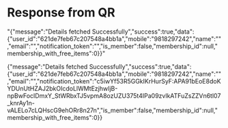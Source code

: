 
# Response from QR

"{"message":"Details fetched Successfully","success":true,"data":{"user_id":"621de7feb67c207548a4bb1a","mobile":"9818297242","name":"","email":"","notification_token":"","is_member":false,"membership_id":null,"membership_with_free_items":0}}"

{"message":"Details fetched Successfully","success":true,"data":{"user_id":"621de7feb67c207548a4bb1a","mobile":"9818297242","name":"","email":"","notification_token":"c5iwYf53R5GGkIKrHurSyF:APA91bEoE8doKYDUnUtHZAJ2bkOIcdoLlWMtEzjhwIjB-npBwFocIDmxY_StWRbxTJ5vpmA8ozUZU375t4IPa09zvlkATFuZsZZVn6tl07_knrAy1n-vALELo7cLQHscG9ehORr8n27n","is_member":false,"membership_id":null,"membership_with_free_items":0}}

